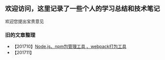 ## 欢迎访问，这里记录了一些个人的学习总结和技术笔记

欢迎您提出宝贵意见



### 旧的文章整理
* 【201710】[Node.js、npm包管理工具 、webpack打包工具](https://briellezhao.github.io/nana6531.github.io/2017/Node.js、npm包管理工具和webpack打包工具)
* 【201711】[]()



